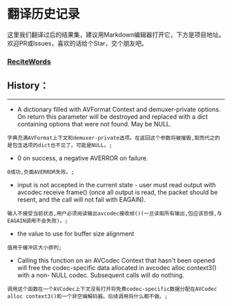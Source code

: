 # 翻译历史记录 
这里我们翻译过后的结果集，建议用Markdown编辑器打开它，下方是项目地址。欢迎PR或Issues，喜欢的话给个Star，交个朋友吧。
### [ReciteWords](https://github.com/BolexLiu/ReciteWords)

## History：

---

- A dictionary filled with AVFormat Context and demuxer-private options.  On return this parameter will be destroyed and replaced with a dict containing options that were not found.  May be NULL.
```
字典充满AVFormat上下文和demuxer-private选项。在返回这个参数将被摧毁,取而代之的是包含选项的dict也不见了。可能是NULL。;
```
- 0 on success, a negative AVERROR on failure.
```
0成功,负面AVERROR失败。;
```
- input is not accepted in the current state - user must read output with avcodec receive frame() (once all output is read, the packet should be resent, and the call will not fail with EAGAIN).
```
输入不接受当前状态,用户必须阅读输出avcodec接收帧()(一旦读取所有输出,包应该怨恨,与EAGAIN调用不会失败)。;
```
- the value to use for buffer size alignment
```
值用于缓冲区大小排列;
```
- Calling this function on an AVCodec Context that hasn't been opened will free the codec-specific data allocated in avcodec alloc context3() with a non- NULL codec.  Subsequent calls will do nothing.
```
调用这个函数在一个AVCodec上下文没有打开将免费codec-specific数据分配在AVCodec alloc context3()和一个非空编解码器。后续调用将什么都不做。;
```
